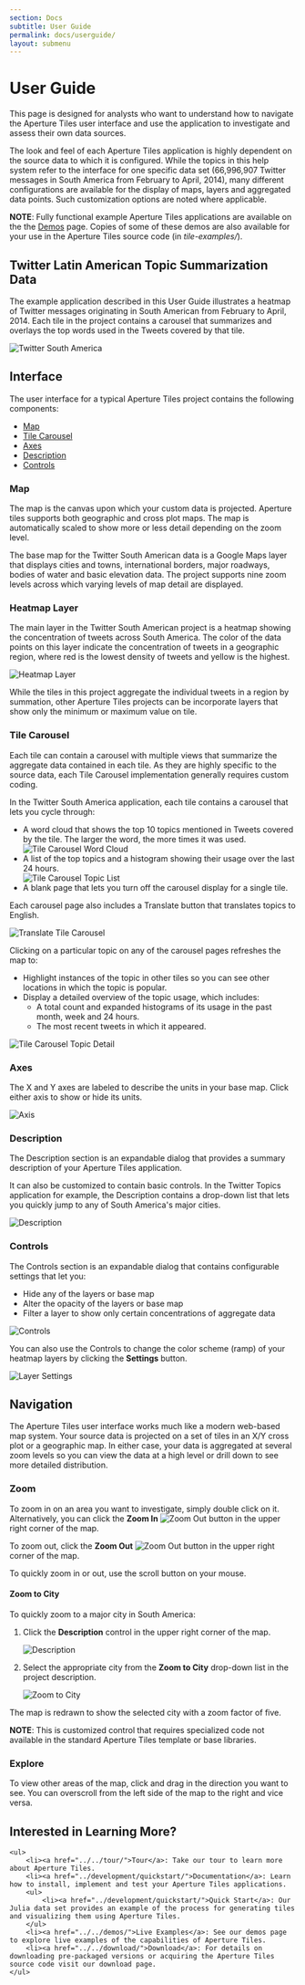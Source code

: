 ```yaml
---
section: Docs
subtitle: User Guide
permalink: docs/userguide/
layout: submenu
---
```


# User Guide #

This page is designed for analysts who want to understand how to navigate the Aperture Tiles user interface and use the application to investigate and assess their own data sources.

The look and feel of each Aperture Tiles application is highly dependent on the source data to which it is configured. While the topics in this help system refer to the interface for one specific data set (66,996,907 Twitter messages in South America from February to April, 2014), many different configurations are available for the display of maps, layers and aggregated data points. Such customization options are noted where applicable.

**NOTE**: Fully functional example Aperture Tiles applications are available on the the [Demos](../../demos/) page. Copies of some of these demos are also available for your use in the Aperture Tiles source code (in *tile-examples/*).

## <a name="twitter-data"></a> Twitter Latin American Topic Summarization Data ##

The example application described in this User Guide illustrates a heatmap of Twitter messages originating in South American from February to April, 2014. Each tile in the project contains a carousel that summarizes and overlays the top words used in the Tweets covered by that tile. 

<img src="../../img/twitter-sa.png" class="screenshot" alt="Twitter South America" />

## <a name="interface"></a> Interface ##

The user interface for a typical Aperture Tiles project contains the following components:

- [Map](#int-map)
- [Tile Carousel](#int-carousel)
- [Axes](#int-axes)
- [Description](#int-desc)
- [Controls](#int-controls)

### <a name="int-map"></a> Map ###

The map is the canvas upon which your custom data is projected. Aperture tiles supports both geographic and cross plot maps. The map is automatically scaled to show more or less detail depending on the zoom level.

The base map for the Twitter South American data is a Google Maps layer that displays cities and towns, international borders, major roadways, bodies of water and basic elevation data. The project supports nine zoom levels across which varying levels of map detail are displayed. 

### <a name="int-heatmap"></a> Heatmap Layer ###

The main layer in the Twitter South American project is a heatmap showing the concentration of tweets across South America. The color of the data points on this layer indicate the concentration of tweets in a geographic region, where red is the lowest density of tweets and yellow is the highest.

<img src="../../img/heatmap.png" class="screenshot" alt="Heatmap Layer" />

While the tiles in this project aggregate the individual tweets in a region by summation, other Aperture Tiles projects can be incorporate layers that show only the minimum or maximum value on tile.  

### <a name="int-carousel"></a> Tile Carousel ###

Each tile can contain a carousel with multiple views that summarize the aggregate data contained in each tile. As they are highly specific to the source data, each Tile Carousel implementation generally requires custom coding.

In the Twitter South America application, each tile contains a carousel that lets you cycle through:

- A word cloud that shows the top 10 topics mentioned in Tweets covered by the tile. The larger the word, the more times it was used.
	<br/><img src="../../img/carousel-cloud.png" class="screenshot" alt="Tile Carousel Word Cloud" />
- A list of the top topics and a histogram showing their usage over the last 24 hours.
	<br/><img src="../../img/carousel-list.png" class="screenshot" alt="Tile Carousel Topic List" />
- A blank page that lets you turn off the carousel display for a single tile.

Each carousel page also includes a Translate button that translates topics to English.

<img src="../../img/carousel-translate.png" class="screenshot" alt="Translate Tile Carousel" />

Clicking on a particular topic on any of the carousel pages refreshes the map to:

- Highlight instances of the topic in other tiles so you can see other locations in which the topic is popular.
- Display a detailed overview of the topic usage, which includes:
	- A total count and expanded histograms of its usage in the past month, week and 24 hours.
	- The most recent tweets in which it appeared.

<img src="../../img/carousel-detail.png" class="screenshot" alt="Tile Carousel Topic Detail" />

### <a name="int-axes"></a> Axes ###

The X and Y axes are labeled to describe the units in your base map. Click either axis to show or hide its units.

<img src="../../img/axis.png" class="screenshot" alt="Axis" />

### <a name="int-desc"></a> Description ###

The Description section is an expandable dialog that provides a summary description of your Aperture Tiles application.

It can also be customized to contain basic controls. In the Twitter Topics application for example, the Description contains a drop-down list that lets you quickly jump to any of South America's major cities.

<img src="../../img/description-expanded.png" class="screenshot" alt="Description" />

### <a name="int-controls"></a> Controls ###

The Controls section is an expandable dialog that contains configurable settings that let you:

- Hide any of the layers or base map
- Alter the opacity of the layers or base map
- Filter a layer to show only certain concentrations of aggregate data

<img src="../../img/controls.png" class="screenshot" alt="Controls" />

You can also use the Controls to change the color scheme (ramp) of your heatmap layers by clicking the **Settings** button.

<img src="../../img/controls-settings.png" class="screenshot" alt="Layer Settings" />

## <a name="navigation"></a> Navigation ##

The Aperture Tiles user interface works much like a modern web-based map system. Your source data is projected on a set of tiles in an X/Y cross plot or a geographic map. In either case, your data is aggregated at several zoom levels so you can view the data at a high level or drill down to see more detailed distribution.

### <a name="zoom"></a> Zoom ###

To zoom in on an area you want to investigate, simply double click on it. Alternatively, you can click the **Zoom In** ![Zoom Out](../../img/zoom-in.png) button in the upper right corner of the map.  

To zoom out, click the **Zoom Out** ![Zoom Out](../../img/zoom-out.png) button in the upper right corner of the map.

To quickly zoom in or out, use the scroll button on your mouse.

#### <a name="zoom-to-city"></a> Zoom to City ####

To quickly zoom to a major city in South America:

1. Click the **Description** control in the upper right corner of the map.

	<img src="../../img/description.png" class="screenshot" alt="Description" />

2. Select the appropriate city from the **Zoom to City** drop-down list in the project description.

	<img src="../../img/zoom-to-city.png" class="screenshot" alt="Zoom to City" />

The map is redrawn to show the selected city with a zoom factor of five.

**NOTE**: This is customized control that requires specialized code not available in the standard Aperture Tiles template or base libraries.

### <a name="explore"></a> Explore ###

To view other areas of the map, click and drag in the direction you want to see. You can overscroll from the left side of the map to the right and vice versa.

<div class="git">
	<h2>Interested in Learning More?</h2>

	<ul>
		<li><a href="../../tour/">Tour</a>: Take our tour to learn more about Aperture Tiles.
		<li><a href="../development/quickstart/">Documentation</a>: Learn how to install, implement and test your Aperture Tiles applications.
		<ul>
			<li><a href="../development/quickstart/">Quick Start</a>: Our Julia data set provides an example of the process for generating tiles and visualizing them using Aperture Tiles.
		</ul>
		<li><a href="../../demos/">Live Examples</a>: See our demos page to explore live examples of the capabilities of Aperture Tiles.
		<li><a href="../../download/">Download</a>: For details on downloading pre-packaged versions or acquiring the Aperture Tiles source code visit our download page.
	</ul>
</div>